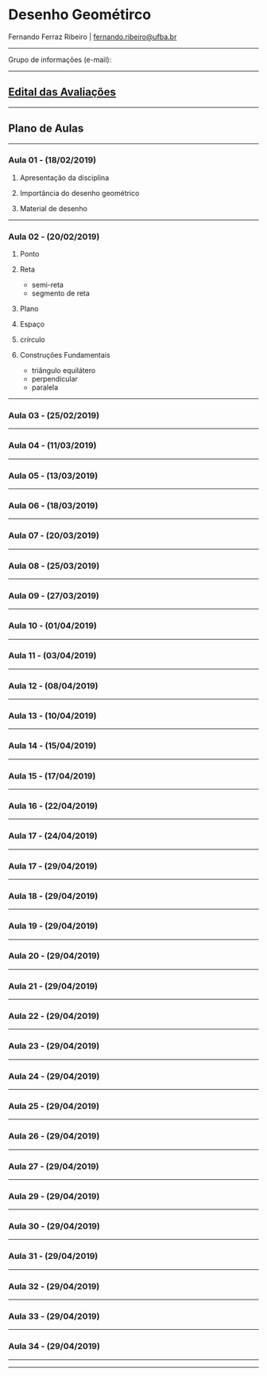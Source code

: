 # Desenho Geométirco

Fernando Ferraz Ribeiro \| fernando.ribeiro@ufba.br



___

Grupo de informações (e-mail):



___

## [Edital das Avaliações](./EditaisDasAvaliacoes/Readme.md)

___

## Plano de Aulas

___

### Aula 01 - (18/02/2019)

1. Apresentação da disciplina

1. Importância do desenho geométrico

1. Material de desenho

___

### Aula 02 - (20/02/2019)

1. Ponto

1. Reta
    - semi-reta
    - segmento de reta

1. Plano

1. Espaço

1. crírculo

1. Construções Fundamentais
    - triângulo equilátero
    - perpendicular
    - paralela

___

### Aula 03 - (25/02/2019)



___

### Aula 04 - (11/03/2019)


___

### Aula 05 - (13/03/2019)


___

### Aula 06 - (18/03/2019)


___

### Aula 07 - (20/03/2019)



___

### Aula 08 - (25/03/2019)



___

### Aula 09 - (27/03/2019)



___

### Aula 10 - (01/04/2019)



___

### Aula 11 - (03/04/2019)


___

### Aula 12 - (08/04/2019)


___

### Aula 13 - (10/04/2019)


___

### Aula 14 - (15/04/2019)


___

### Aula 15 - (17/04/2019)


___

### Aula 16 - (22/04/2019)



___

### Aula 17 - (24/04/2019)



___

### Aula 17 - (29/04/2019)



___

### Aula 18 - (29/04/2019)



___

### Aula 19 - (29/04/2019)



___

### Aula 20 - (29/04/2019)



___

### Aula 21 - (29/04/2019)



___

### Aula 22 - (29/04/2019)



___

### Aula 23 - (29/04/2019)



___

### Aula 24 - (29/04/2019)



___

### Aula 25 - (29/04/2019)



___

### Aula 26 - (29/04/2019)



___

### Aula 27 - (29/04/2019)



___

### Aula 29 - (29/04/2019)



___

### Aula 30 - (29/04/2019)



___

### Aula 31 - (29/04/2019)



___

### Aula 32 - (29/04/2019)



___

### Aula 33 - (29/04/2019)



___

### Aula 34 - (29/04/2019)



___
___